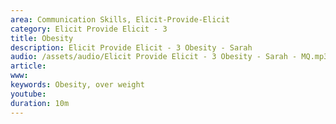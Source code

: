 ```yaml
---
area: Communication Skills, Elicit-Provide-Elicit
category: Elicit Provide Elicit - 3
title: Obesity
description: Elicit Provide Elicit - 3 Obesity - Sarah
audio: /assets/audio/Elicit Provide Elicit - 3 Obesity - Sarah - MQ.mp3
article: 
www: 
keywords: Obesity, over weight
youtube: 
duration: 10m
--- 
```

